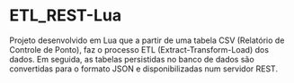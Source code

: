 # ETL_REST-Lua
Projeto desenvolvido em Lua que a partir de uma tabela CSV (Relatório de Controle de Ponto), faz o processo ETL (Extract-Transform-Load) dos dados. Em seguida, as tabelas persistidas no banco de dados são convertidas para o formato JSON e disponibilizadas num servidor REST.
